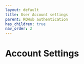 ```yaml
---
layout: default
title: User Account settings
parent: ROHub authentication
has_children: true
nav_order: 2
---
```


# Account Settings
